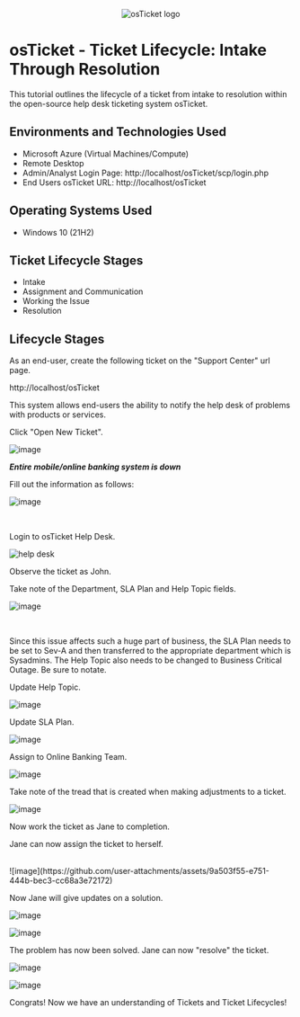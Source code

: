 <p align="center">
<img src="https://i.imgur.com/Clzj7Xs.png" alt="osTicket logo"/>
</p>

<h1>osTicket - Ticket Lifecycle: Intake Through Resolution</h1>
This tutorial outlines the lifecycle of a ticket from intake to resolution within the open-source help desk ticketing system osTicket.<br />




<h2>Environments and Technologies Used</h2>

- Microsoft Azure (Virtual Machines/Compute)
- Remote Desktop
- Admin/Analyst Login Page:
http://localhost/osTicket/scp/login.php
- End Users osTicket URL:
http://localhost/osTicket 





<h2>Operating Systems Used </h2>

- Windows 10</b> (21H2)

<h2>Ticket Lifecycle Stages</h2>

- Intake
- Assignment and Communication
- Working the Issue
- Resolution

<h2>Lifecycle Stages</h2>

As an end-user, create the following ticket on the "Support Center" url page.

http://localhost/osTicket

This system allows end-users the ability to notify the help desk of problems with products or services.

Click "Open New Ticket".

![image](https://github.com/user-attachments/assets/be564274-8831-42cb-a873-73356c7f05a9)

*****Entire mobile/online banking system is down*****

Fill out the information as follows:

![image](https://github.com/user-attachments/assets/09b05e0d-894c-432f-877a-921f68683cb2)

<p>
</p>
<p>
</p>
<br />

<p>
</p>

Login to osTicket Help Desk.

![help desk](https://github.com/user-attachments/assets/2c07670c-a5de-4dee-beda-dd73c16560fe)


Observe the ticket as John.
<p>
Take note of the Department, SLA Plan and Help Topic fields.
  
![image](https://github.com/user-attachments/assets/923c07ba-2149-4dcb-b446-75ae3092892a)

</p>
<br />


Since this issue affects such a huge part of business, the SLA Plan needs to be set to Sev-A and then transferred to the appropriate department which is Sysadmins. The Help Topic also needs to be changed to Business Critical Outage. Be sure to notate.

Update Help Topic.

![image](https://github.com/user-attachments/assets/35a38b62-bdf6-4600-9d6c-4e23e9286ac6)

Update SLA Plan.

![image](https://github.com/user-attachments/assets/663a8508-4122-4b7e-8f3a-332894549542)

Assign to Online Banking Team.

![image](https://github.com/user-attachments/assets/87d1ca68-059d-4dfe-95d4-67adcb917e7a)

<p>

Take note of the tread that is created when making adjustments to a ticket.

![image](https://github.com/user-attachments/assets/6b047fa8-fa18-4be6-ae1d-d3ce4e030201)


</p>
<p>
Now work the ticket as Jane to completion.

Jane can now assign the ticket to herself.
</p>
<br />
![image](https://github.com/user-attachments/assets/9a503f55-e751-444b-bec3-cc68a3e72172)

Now Jane will give updates on a solution.

![image](https://github.com/user-attachments/assets/571876f2-b52a-49d1-9083-0707610621c3)

![image](https://github.com/user-attachments/assets/233960d4-ee15-494f-a9bc-ff1388f70798)

The problem has now been solved. Jane can now "resolve" the ticket.

![image](https://github.com/user-attachments/assets/8e9cefb4-f1bc-43c6-afc9-3bed8a87607c)

![image](https://github.com/user-attachments/assets/9a95d459-ad97-4507-a4d0-59670fe76cba)


Congrats! Now we have an understanding of Tickets and Ticket Lifecycles!


